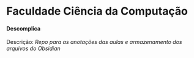 # Faculdade Ciência da Computação
#### Descomplica

Descrição: _Repo para as anotações das aulas e armazenamento dos arquivos do Obsidian_
